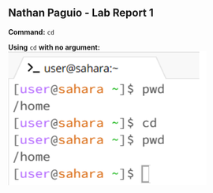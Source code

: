 ## Nathan Paguio - Lab Report 1
**Command:** `cd`

**Using** `cd` **with no argument:**
![Image](CDnoargs.png)

